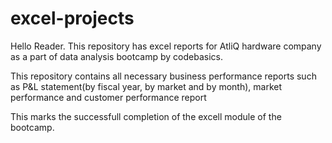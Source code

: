 # excel-projects

Hello Reader. 
This repository has excel reports for AtliQ hardware company as a part of data analysis bootcamp by codebasics.

This repository contains all necessary business performance reports such as P&L statement(by fiscal year, by market and by month), market performance and customer performance report

This marks the successfull completion of the excell module of the bootcamp.
